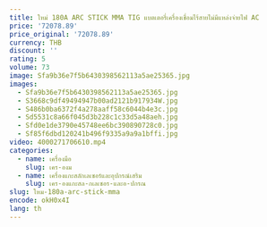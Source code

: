 ```yaml
---
title: ใหม่ 180A ARC STICK MMA TIG แบตเตอรี่เครื่องเชื่อมไร้สายไม่มีแหล่งจ่ายไฟ AC
price: '72078.89'
price_original: '72078.89'
currency: THB
discount: ''
rating: 5
volume: 73
image: Sfa9b36e7f5b6430398562113a5ae25365.jpg
images:
  - Sfa9b36e7f5b6430398562113a5ae25365.jpg
  - S3668c9df49494947b00ad2121b917934W.jpg
  - S486b0ba6372f4a278aaff58c6044b4e3c.jpg
  - Sd5531c8a66f045d3b228c1c33d5a48aeh.jpg
  - Sfd0e1de3790e45748ee6bc390890728c0.jpg
  - Sf85f6dbd120241b496f9335a9a9a1bffi.jpg
video: 4000271706610.mp4
categories:
  - name: เครื่องมือ
    slug: เคร-องม
  - name: เครื่องแกะสลักเลเซอร์และอุปกรณ์เสริม
    slug: เคร-องแกะสล-กเลเซอร-และอ-ปกรณ
slug: ใหม-180a-arc-stick-mma
encode: okH0x4I
lang: th
---
```

  